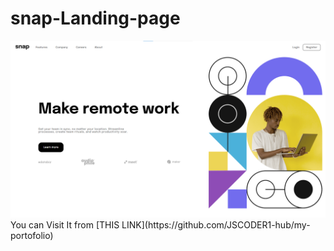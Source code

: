 # snap-Landing-page

<img src="images/Screenshot 2023-12-01 185444.png">
You can Visit It from [THIS LINK](https://github.com/JSCODER1-hub/my-portofolio)
